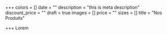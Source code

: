 +++
colors = []
date = ""
description = "this is meta description"
discount_price = ""
draft = true
images = []
price = ""
sizes = []
title = "Nos Produits"

+++
Lorem